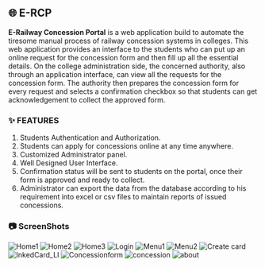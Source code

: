 ## :globe_with_meridians: E-RCP


**E-Railway Concession Portal** is a web application build to automate the tiresome manual process of railway concession systems in colleges. This web application provides an interface to the students who can put up an online request for the concession form and then fill up all the essential details. On the college administration side, the concerned authority, also through an application interface, can view all the requests for the concession form. The authority then prepares the concession form for every request and selects a confirmation checkbox so that students can get acknowledgement to collect the approved form.


### :sparkles: FEATURES


1. Students Authentication and Authorization.
2. Students can apply for concessions online at any time anywhere. 
3. Customized Administrator panel.
4. Well Designed User Interface.
5. Confirmation status will be sent to students on the portal, once their form is approved and ready to collect. 
6. Administrator can export the data from the database according to his requirement into excel or csv files to maintain reports of issued concessions. 


### :camera: ScreenShots


![Home1](https://user-images.githubusercontent.com/70955462/112138251-4d993000-8bf7-11eb-93a9-b1faf6017532.png)
![Home2](https://user-images.githubusercontent.com/70955462/112138295-5e49a600-8bf7-11eb-95af-58d07e5cb14c.png)
![Home3](https://user-images.githubusercontent.com/70955462/112138321-6570b400-8bf7-11eb-8c59-ad1fd93b0b07.png)
![Login](https://user-images.githubusercontent.com/70955462/112138373-71f50c80-8bf7-11eb-91c4-b9c6db62b449.png)
![Menu1](https://user-images.githubusercontent.com/70955462/112138408-7a4d4780-8bf7-11eb-9c65-3ed21779af7f.png)
![Menu2](https://user-images.githubusercontent.com/70955462/112138414-7d483800-8bf7-11eb-9be1-6bf8a6aaf92a.png)
![Create card](https://user-images.githubusercontent.com/70955462/112138451-85a07300-8bf7-11eb-8c93-8d652205a22a.png)
![InkedCard_LI](https://user-images.githubusercontent.com/70955462/112139202-8259b700-8bf8-11eb-962d-bfb8bd19ae8c.jpg)
![Concessionform](https://user-images.githubusercontent.com/70955462/112139243-8dace280-8bf8-11eb-8759-2c8b6c8ab103.png)
![concession](https://user-images.githubusercontent.com/70955462/112139257-90a7d300-8bf8-11eb-946b-96f7016fad36.png)
![about](https://user-images.githubusercontent.com/70955462/112139852-4a06a880-8bf9-11eb-8540-37fcba2a8974.png)




